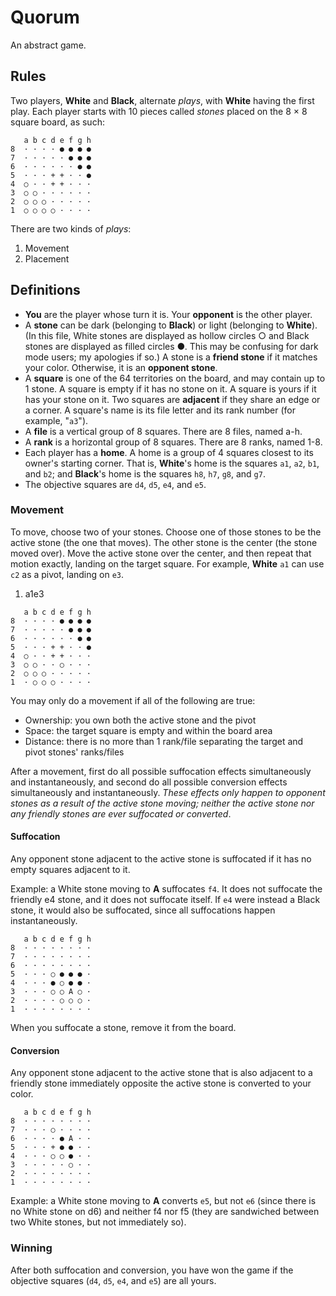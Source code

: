 # Quorum

An abstract game.

## Rules

Two players, **White** and **Black**, alternate _plays_, with **White** having the first play. Each player starts with 10 pieces called _stones_ placed on the 8 × 8 square board, as such:

```
   a b c d e f g h
8  · · · · ● ● ● ●
7  · · · · · ● ● ●
6  · · · · · · ● ●
5  · · · + + · · ●
4  ○ · · + + · · ·
3  ○ ○ · · · · · ·
2  ○ ○ ○ · · · · ·
1  ○ ○ ○ ○ · · · ·
```

There are two kinds of _plays_:
1. Movement
2. Placement

## Definitions

- **You** are the player whose turn it is. Your **opponent** is the other player.
- A **stone** can be dark (belonging to **Black**) or light (belonging to **White**). (In this file, White stones are displayed as hollow circles ○ and Black stones are displayed as filled circles ●. This may be confusing for dark mode users; my apologies if so.) A stone is a **friend stone** if it matches your color. Otherwise, it is an **opponent stone**. 
- A **square** is one of the 64 territories on the board, and may contain up to 1 stone. A square is empty if it has no stone on it. A square is yours if it has your stone on it. Two squares are **adjacent** if they share an edge or a corner. A square's name is its file letter and its rank number (for example, "`a3`").
- A **file** is a vertical group of 8 squares. There are 8 files, named a-h.
- A **rank** is a horizontal group of 8 squares. There are 8 ranks, named 1-8.
- Each player has a **home**. A home is a group of 4 squares closest to its owner's starting corner. That is, **White**'s home is the squares `a1`, `a2`, `b1`, and `b2`; and **Black**'s home is the squares `h8`, `h7`, `g8`, and `g7`.
- The objective squares are `d4`, `d5`, `e4`, and `e5`.

### Movement

To move, choose two of your stones. Choose one of those stones to be the active stone (the one that moves). The other stone is the center (the stone moved over). Move the active stone over the center, and then repeat that motion exactly, landing on the target square. For example, **White** `a1` can use `c2` as a pivot, landing on `e3`.

1. a1e3

```
   a b c d e f g h
8  · · · · ● ● ● ●
7  · · · · · ● ● ●
6  · · · · · · ● ●
5  · · · + + · · ●
4  ○ · · + + · · ·
3  ○ ○ · · ○ · · ·
2  ○ ○ ○ · · · · ·
1  · ○ ○ ○ · · · ·
```

You may only do a movement if all of the following are true:
- Ownership: you own both the active stone and the pivot
- Space: the target square is empty and within the board area
- Distance: there is no more than 1 rank/file separating the target and pivot stones' ranks/files

After a movement, first do all possible suffocation effects simultaneously and instantaneously, and second do all possible conversion effects simultaneously and instantaneously. *These effects only happen to opponent stones as a result of the active stone moving; neither the active stone nor any friendly stones are ever suffocated or converted*.

#### Suffocation

Any opponent stone adjacent to the active stone is suffocated if it has no empty squares adjacent to it.

Example: a White stone moving to **A** suffocates `f4`. It does not suffocate the friendly e4 stone, and it does not suffocate itself. If `e4` were instead a Black stone, it would also be suffocated, since all suffocations happen instantaneously.

```
   a b c d e f g h
8  · · · · · · · ·
7  · · · · · · · ·
6  · · · · · · · ·
5  · · · ○ ● ● ● ·
4  · · · ● ○ ● ● ·
3  · · · ○ ○ A ○ ·
2  · · · · ○ ○ ○ ·
1  · · · · · · · ·
```

When you suffocate a stone, remove it from the board.

#### Conversion

Any opponent stone adjacent to the active stone that is also adjacent to a friendly stone immediately opposite the active stone is converted to your color.


```
   a b c d e f g h
8  · · · · · · · ·
7  · · · ○ · · · ·
6  · · · · ● A · ·
5  · · · + ● ● · ·
4  · · · ○ ○ ● · ·
3  · · · · · ○ · ·
2  · · · · · · · ·
1  · · · · · · · ·
```

Example: a White stone moving to **A** converts `e5`, but not `e6` (since there is no White stone on d6) and neither f4 nor f5 (they are sandwiched between two White stones, but not immediately so).

### Winning

After both suffocation and conversion, you have won the game if the objective squares (`d4`, `d5`, `e4`, and `e5`) are all yours.
